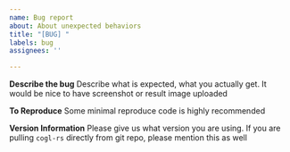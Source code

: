 ```yaml
---
name: Bug report
about: About unexpected behaviors
title: "[BUG] "
labels: bug
assignees: ''

---
```


**Describe the bug**
Describe what is expected, what you actually get.
It would be nice to have screenshot or result image uploaded  

**To Reproduce**
Some minimal reproduce code is highly recommended

**Version Information**
Please give us what version you are using. If you are pulling `cogl-rs` directly from git repo, please mention this as well
